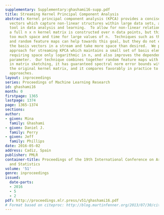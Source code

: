 ```yaml
---
supplementary: Supplementary:ghashami16-supp.pdf
title: Streaming Kernel Principal Component Analysis
abstract: Kernel principal component analysis (KPCA) provides a concise set of basis
  vectors which capture non-linear structures within large data sets, and is a central
  tool in data analysis and learning.  To allow for non-linear relations, typically
  a full n x n kernel matrix is constructed over n data points, but this requires
  too much space and time for large values of n.  Techniques such as the Nystrom method
  and random feature maps can help towards this goal, but they do not explicitly maintain
  the basis vectors in a stream and take more space than desired.  We propose a new
  approach for streaming KPCA which maintains a small set of basis elements in a stream,
  requiring space only logarithmic in n, and also improves the dependence on the error
  parameter.  Our technique combines together random feature maps with recent advances
  in matrix sketching, it has guaranteed spectral norm error bounds with respect to
  the original kernel matrix, and it compares favorably in practice to state-of-the-art
  approaches.
layout: inproceedings
series: Proceedings of Machine Learning Research
id: ghashami16
month: 0
firstpage: 1365
lastpage: 1374
page: 1365-1374
sections: 
author:
- given: Mina
  family: Ghashami
- given: Daniel J.
  family: Perry
- given: Jeff
  family: Phillips
date: 2016-05-02
address: Cadiz, Spain
publisher: PMLR
container-title: Proceedings of the 19th International Conference on Artificial Intelligence
  and Statistics
volume: '51'
genre: inproceedings
issued:
  date-parts:
  - 2016
  - 5
  - 2
pdf: http://proceedings.mlr.press/v51/ghashami16.pdf
# Format based on citeproc: http://blog.martinfenner.org/2013/07/30/citeproc-yaml-for-bibliographies/
---
```

